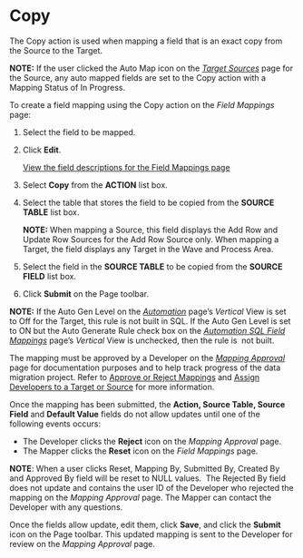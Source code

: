 # Copy

The Copy action is used when mapping a field that is an exact copy from
the Source to the Target.

<span style="font-weight: bold;">NOTE:</span> If the user clicked the
Auto Map icon on the <span style="font-style: italic;">[Target
Sources](../Page_Desc/Target_Sources_H_Map.htm)</span> page for the
Source, any auto mapped fields are set to the Copy action with a Mapping
Status of In Progress.

To create a field mapping using the Copy action on the
<span style="font-style: italic;">Field Mappings</span> page:

1.  Select the field to be mapped.

2.  Click <span style="font-weight: bold;">Edit</span>.
    
    [View the field descriptions for the Field Mappings
    page](../Page_Desc/Field_Mappings_H.htm)

3.  Select **Copy** from the **ACTION** list box.

4.  Select the table that stores the field to be copied from the
    **SOURCE TABLE** list box.
    
    **NOTE:** When mapping a Source, this field displays the Add Row and
    Update Row Sources for the Add Row Source only. When mapping a
    Target, the field displays any Target in the Wave and Process Area.

5.  Select the field in the <span style="font-weight: bold;">SOURCE
    TABLE</span> to be copied from the **SOURCE FIELD** list box.

6.  Click <span style="font-weight: bold;">Submit</span> on the Page
    toolbar.

**NOTE:** If the <span>Auto Gen Level on the
</span><span style="font-style: italic;">[Automation](../../SQL_AutoGen/Page_Desc/Automation_page.htm)</span><span>
page’s </span><span style="font-style: italic;">Vertical</span><span>
View is set to Off for the Target</span>, this rule is not built in SQL.
If the Auto Gen Level is set to ON but the Auto Generate Rule check box
on the <span style="font-style: italic;">[Automation SQL Field
Mappings](../../SQL_AutoGen/Page_Desc/Automation_SQL_Field_Mappings_H.htm)</span>
page’s <span style="font-style: italic;">Vertical</span> View is
unchecked, then the rule is  not built.

The mapping must be approved by a Developer on the *[Mapping
Approval](../Page_Desc/Mapping_Approval_H.htm)* page for documentation
purposes and to help track progress of the data migration project. Refer
to <span style="color: #0000ff;">[Approve or Reject
Mappings](Approve_or_Reject_Mappings.htm)</span> and
<span style="color: #0000ff;">[Assign Developers to a Target or
Source](../../Design/Use_Cases/Add_Developers_and%20Business%20Contacts.htm)</span>
for more information.

Once the mapping has been submitted, the **Action, Source Table, Source
Field** and **Default Value** fields do not allow updates until one of
the following events occurs:

  - The Developer clicks the **Reject** icon on the *Mapping Approval*
    page.
  - The Mapper clicks the **Reset** icon on the *Field Mappings* page.

**NOTE**: When a user clicks Reset, Mapping By, Submitted By, Created By
and Approved By field will be reset to NULL values.  The Rejected By
field does not update and contains the user ID of the Developer who
rejected the mapping on the <span style="font-style: italic;">Mapping
Approval</span> page. The Mapper can contact the Developer with any
questions.

Once the fields allow update, edit them, click **Save**, and click the
**Submit** icon on the Page toolbar. This updated mapping is sent to the
Developer for review on the *Mapping Approval* page.
